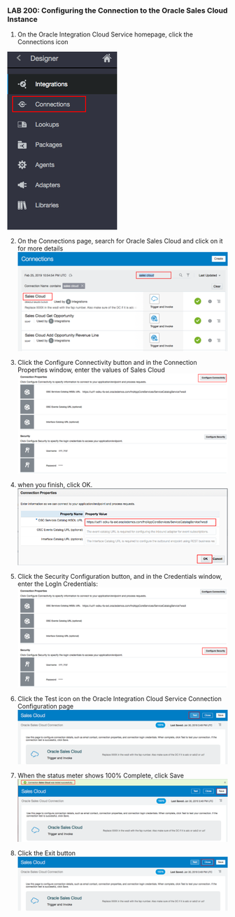 ### LAB 200: Configuring the Connection to the Oracle Sales Cloud Instance

1. On the Oracle Integration Cloud Service homepage, click the Connections icon
 
 ![](images/5.png)
 
2. On the Connections page, search for Oracle Sales Cloud and click on it for more details
 ![](images/9.png)

3. Click the Configure Connectivity button and in the Connection Properties window, enter the values of Sales Cloud
 ![](images/12.png)
 
4. when you finish, click OK.
 ![](images/10.png)

5. Click the Security Configuration button, and in the Credentials window, enter the LogIn Credentials:
 ![](images/26.png)
 
6. Click the Test icon on the Oracle Integration Cloud Service Connection Configuration page
 ![](images/13.png)
 
7. When the status meter shows 100% Complete, click Save
 ![](images/14.png)
 
8. Click the Exit button
 ![](images/16.png)
 
